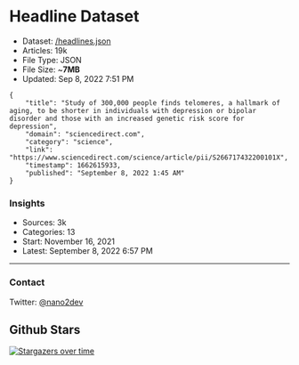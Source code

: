 # Headline Dataset

- Dataset: [/headlines.json](https://raw.githubusercontent.com/fwd/news/master/headlines.json) 
- Articles: 19k
- File Type: JSON
- File Size: ~**7MB**
- Updated: Sep 8, 2022 7:51 PM

```
{
    "title": "Study of 300,000 people finds telomeres, a hallmark of aging, to be shorter in individuals with depression or bipolar disorder and those with an increased genetic risk score for depression",
    "domain": "sciencedirect.com",
    "category": "science",
    "link": "https://www.sciencedirect.com/science/article/pii/S266717432200101X",
    "timestamp": 1662615933,
    "published": "September 8, 2022 1:45 AM"
}
```

### Insights

- Sources: 3k
- Categories: 13
- Start: November 16, 2021
- Latest: September 8, 2022 6:57 PM

---

### Contact 

Twitter: [@nano2dev](https://twitter.com/nano2dev)

## Github Stars

[![Stargazers over time](https://starchart.cc/fwd/news.svg)](https://starchart.cc/fwd/news)
